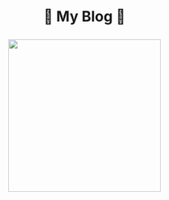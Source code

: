 # <p align="center">🌟 My Blog 🌟</p>

<p align="center">
  <img height="300" src="https://user-images.githubusercontent.com/118878596/219285107-ebc7f519-0736-45ee-9b1a-686a934e0327.png">
</p>
